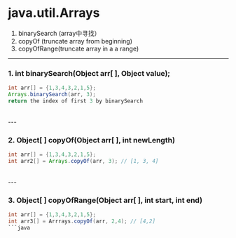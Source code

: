 # java.util.Arrays
 1. binarySearch (array中寻找）
 2. copyOf (truncate array from beginning)
 3. copyOfRange(truncate array in a a range)
 
---
### 1. int binarySearch(Object arr[ ], Object value);
```java
int arr[] = {1,3,4,3,2,1,5};
Arrays.binarySearch(arr, 3);
return the index of first 3 by binarySearch
```
<br>
---

### 2. Object[ ] copyOf(Object arr[ ], int newLength)
```java
int arr[] = {1,3,4,3,2,1,5};
int arr2[] = Arrays.copyOf(arr, 3); // [1, 3, 4]
```
<br>
---

### 3. Object[ ] copyOfRange(Object arr[ ], int start, int end)
```java
int arr[] = {1,3,4,3,2,1,5};
int arr3[] = Arrrays.copyOf(arr, 2,4); // [4,2]
```java
